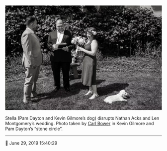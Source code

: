 ![Pam Dayton and Kevin Gilmore’s dog, Stella, disrupts Nathan Acks and Len Montgomery’s wedding](assets/60db71f0d63418d3e9620345ea7d5053.webp)

Stella (Pam Dayton and Kevin Gilmore’s dog) disrupts Nathan Acks and Len Montgomery’s wedding. Photo taken by [Carl Bower](http://carlbowerphotos.com/) in Kevin Gilmore and Pam Dayton’s “stone circle”.

- - - -

📅 June 29, 2019 15:40:29
